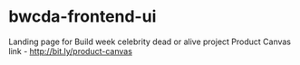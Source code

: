 # bwcda-frontend-ui
Landing page for Build week celebrity dead or alive project
Product Canvas link - http://bit.ly/product-canvas
